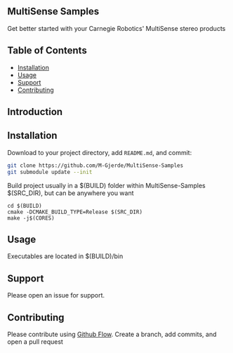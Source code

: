 ## MultiSense Samples

Get better started with your Carnegie Robotics' MultiSense stereo products

## Table of Contents

- [Installation](#installation)
- [Usage](#usage)
- [Support](#support)
- [Contributing](#contributing)

## Introduction


## Installation

Download to your project directory, add `README.md`, and commit:

```sh
git clone https://github.com/M-Gjerde/MultiSense-Samples
git submodule update --init
```
Build project usually in a $(BUILD) folder within MultiSense-Samples $(SRC_DIR), but can be anywhere you want
```
cd $(BUILD)
cmake -DCMAKE_BUILD_TYPE=Release $(SRC_DIR)
make -j$(CORES)
```

## Usage

Executables are located in $(BUILD)/bin


## Support

Please open an issue for support.

## Contributing

Please contribute using [Github Flow](https://guides.github.com/introduction/flow/). Create a branch, add commits, and open a pull request